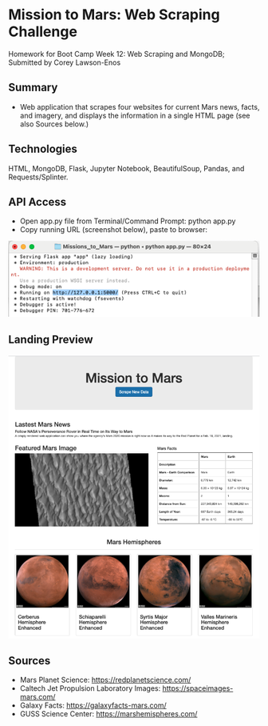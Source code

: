 # Mission to Mars: Web Scraping Challenge

Homework for Boot Camp Week 12: Web Scraping and MongoDB; Submitted by Corey Lawson-Enos

## Summary
* Web application that scrapes four websites for current Mars news, facts, and imagery, and displays the information in a single HTML page (see also Sources below.)

## Technologies
HTML, MongoDB, Flask, Jupyter Notebook, BeautifulSoup, Pandas, and Requests/Splinter.

## API Access

* Open app.py file from Terminal/Command Prompt: python app.py
* Copy running URL (screenshot below), paste to browser:

![Terminal Example](Missions_to_Mars/images/terminal_example.png)

## Landing Preview
![Landing Preview](Missions_to_Mars/images/index_screenshot.png)

## Sources

* Mars Planet Science: https://redplanetscience.com/
* Caltech Jet Propulsion Laboratory Images: https://spaceimages-mars.com/
* Galaxy Facts: https://galaxyfacts-mars.com/
* GUSS Science Center: https://marshemispheres.com/
